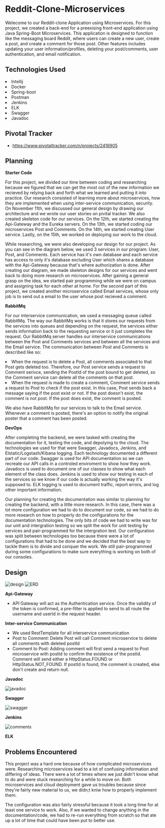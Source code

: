 # Reddit-Clone-Microservices
 Welecome to our Reddit-clone Application using Microservices. For this project, we created a back-end for a preexising front-end application using Java Spring-Boot Microservices. This application is designed to function like the messaging board Reddit, where users can create a new user, create a post, and create a comment for those post. Other features includes updating your user information/profiles, deleting your post/comments, user authentication, and email notification. 

## Technologies Used
<li>
  Intellij
<li>
  Docker
<li>  
  Spring-boot
 <li> 
  Postman
 <li>
   Jenkins
  <li>
    ELK
  <li>
    Swagger
  <li>
    Javadoc
     

## Pivotal Tracker
- https://www.pivotaltracker.com/n/projects/2416905

## Planning
   
**Starter Code**
   
   For this project, we divided our time between coding and researching because we figured that we can get the most out of the new information we recieved by relying back and forth what we learned and putting it into practice. Our research consisted of learning more about microservices, how they are implemented when using inter-service communication, security. On November 11th, we discussed our general design by drawing our architecture and we wrote our user stories on pivital tracker. We also created skeleton code for our services. On the 12th, we started creating the Api-Gateway and the Eureka servers. On the 13th, we started coding our microservices Post and Comments. On the 14th, we started creating User service. Lastly, on the 15th, we worked on deploying our work to the cloud. 
  
  While researching, we were also developing our design for our project. As you can see in the diagram below, we used 3 services in our program: User, Post, and Comments. Each service has it's own database and each service has access to only it's database excluding User which shares a database with the Api-Gateway because that's where authorization is done. After creating our diagram, we made skeleton designs for our services and went back to doing more research on microservices. After gaining a general grasp on the idea, we started pair programming while we were on campus and assigning task for each other at home. For the second part of this project, we created another microservice called Email services, whose only job is to send out a email to the user whose post recieved a comment.
  
 **RabbitMq**
   
   For our interservice communication, we used a messaging queue called RabbitMq. The way our RabbitMq works is that it stores our requests from the services into queues and depending on the request, the services either sends information back to the requesting service or it just completes the request. Our RabbitMq server handles our interservice communications between the Post and Comments services and between all the services and the Email service. The communication between Post and Comments is described like so: 
    <li>
       When the request is to delete a Post, all comments associated to that Post gets deleted too. Therefore, our Post service sends a request to Comment serivce, sending the PostId of the post bound to get deleted, so the Comment service can delete all the comments on that post.
    <li>
       When the request is made to create a comment, Comment service sends a request to Post to check if the post exist. In this case, Post sends back a message saying if the post exist or not. If the post doesn't exist, the comment is not post. If the post does exist, the comment is posted.
     
  We also have RabbitMq for our services to talk to the Email service. Whenever a comment is posted, there's an option to notify the original poster that a comment has been posted.
  
**DevOps**
  
  After completing the backend, we were tasked with creating the documentation for it, testing the code, and depolying to the cloud. The technologies we used for that were Swagger, Javadocs, Jenkins, and Elstatic/Logstash/Kibana logging. Each technology documented a different part of our code. Swagger is used for API documentation so we can recreate our API calls in a controled enviroment to show how they work. Javadocs is used to document one of our classes to show what each element of the class does. Jenkins is used to show our testing in each of the services so we know if our code is actually working the way it's supposed to. ELK logging is used to document traffic, report errors, and log other important information.
  
  Our planning for creating the documentation was similar to planning for creating the backend, with a little more research. In this case, there was a lot more configuration we had to do to document our code, so we had to do more research on how to properly do the configurations for the documentation technologies. The only bits of code we had to write was for our unit and intergration testing so we split the work for unit testing by services and pair-programmed for the intergration test. Our configuration was split between technologies too because there were a lot of configurations that had to be done and we decided that the best way to tackle them is to divide and conquer the work. We still pair-programmed during some configurations to make sure everything is working on both of our consoles.


## Design
![design](images/design2.PNG) ![ERD](images/Basic%20Database%20ER%20Diagram%20(Crow's%20Foot).png)

**Api-Gateway**
- API Gateway will act as the Authentication service. Once the validity of the token is confirmed, a pre-filter is applied to send to all route the username and userId in the request header.

**Inter-service Communication**
- We used RestTemplate for all interservice communication
- Post to Comment: Delete Post will call Comment microservice to delete all comments with deleted postId
- Comment to Post: Adding comment will first send a request to Post microservice with postId to confirm the existence of the postId. Comment will send either a HttpStatus.FOUND or HttpStatus.NOT_FOUND. If postId is found, the comment is created, else don't create and return null.

**Javadoc**

![javadoc](images/javadoc.PNG)
  

**Swagger**

![swagger](images/swagger.PNG)

**Jenkins**

![comments](images/Screenshot%20from%202019-12-01%2017-36-04.png)

**ELK**


## Problems Encountered
  This project was a hard one because of how complicated microservices were. Researching microservices lead to a lot of confusing information and differing of ideas. There were a lot of times where we just didn't know what to do and were stuck researching for a while to move on. Both microservices and cloud deployment gave us troubles because since they're fairly new material to us, we didn;t kniw how to properly implement them.
  
  The configuration was also fairly stressful because it took a long time for at least one service to work. Also, if we wanted to change anything in the documentation/code, we had to re-run everything from scratch so that ate up a lot of time that could have been put to better use.
